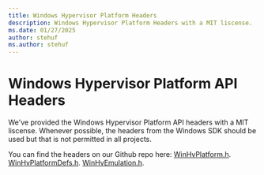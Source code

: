 ```yaml
---
title: Windows Hypervisor Platform Headers
description: Windows Hypervisor Platform Headers with a MIT liscense.
ms.date: 01/27/2025
author: stehuf
ms.author: stehuf
---
```


# Windows Hypervisor Platform API Headers

We've provided the Windows Hypervisor Platform API headers with a MIT liscense.  Whenever possible, the headers from the Windows SDK should be used but that is not permitted in all projects.

You can find the headers on our Github repo here:
[WinHvPlatform.h](https://github.com/MicrosoftDocs/Virtualization-Documentation/blob/main/virtualization/api/hypervisor-platform/headers/WinHvPlatform.h).
[WinHvPlatformDefs.h](https://github.com/MicrosoftDocs/Virtualization-Documentation/blob/main/virtualization/api/hypervisor-platform/headers/WinHvPlatformDefs.h).
[WinHvEmulation.h](https://github.com/MicrosoftDocs/Virtualization-Documentation/blob/main/virtualization/api/hypervisor-platform/headers/WinHvEmulation.h).
